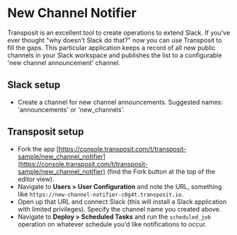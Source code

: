# New Channel Notifier

Transposit is an excellent tool to create operations to extend Slack. If you've ever thought "why doesn't Slack do that?" now you can use Transposit to fill the gaps. 
This particular application keeps a record of all new public channels in your Slack workspace and publishes the list to a configurable 'new channel announcement' channel.

## Slack setup

  * Create a channel for new channel announcements. Suggested names: 'announcements' or 'new_channels'.

## Transposit setup

  * Fork the app [https://console.transposit.com/t/transposit-sample/new_channel_notifier](https://console.transposit.com/t/transposit-sample/new_channel_notifier) (find the Fork button at the top of the editor view).
  * Navigate to **Users > User Configuration** and note the URL, something like `https://new-channel-notifier-c0g4t.transposit.io`.
  * Open up that URL and connect Slack (this will install a Slack application with limited privileges). Specify the channel name you created above.
  * Navigate to **Deploy > Scheduled Tasks** and run the `scheduled_job` operation on whatever schedule you'd like notifications to occur.

